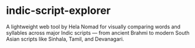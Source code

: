 # indic-script-explorer
A lightweight web tool by Hela Nomad for visually comparing words and syllables across major Indic scripts — from ancient Brahmi to modern South Asian scripts like Sinhala, Tamil, and Devanagari.
